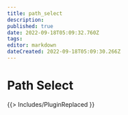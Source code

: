 ```yaml
---
title: path_select
description: 
published: true
date: 2022-09-18T05:09:32.760Z
tags: 
editor: markdown
dateCreated: 2022-09-18T05:09:30.266Z
---
```


# Path Select
{{> Includes/PluginReplaced }}


